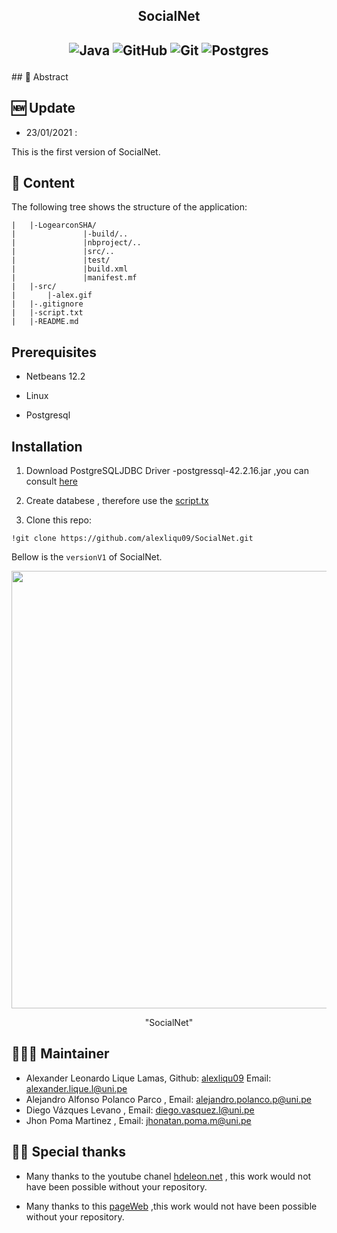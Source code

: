 <h2 align="center">
<p> SocialNet  </p>
</h2>
<h2 align="center">
<img alt="Java"  src= "https://img.shields.io/badge/java-%23ED8B00.svg?&style=for-the-badge&logo=java&logoColor=white"/>
<img alt="GitHub" src="https://img.shields.io/badge/github%20-%23121011.svg?&style=for-the-badge&logo=github&logoColor=white" />
<img alt="Git" src="https://img.shields.io/badge/git%20-%23F05033.svg?&style=for-the-badge&logo=git&logoColor=white" />
<img alt="Postgres" src="https://img.shields.io/badge/postgres-%23316192.svg?&style=for-the-badge&logo=postgresql&logoColor=white" />
<p></p>
<p></p>
</h2>
## 📜 Abstract

## 🆕 Update
- 23/01/2021 :

 This is the first version of SocialNet.

## 📖 Content

The following tree shows the structure of the application:

```
|   |-LogearconSHA/
|               |-build/..
|               |nbproject/..
|               |src/..
|               |test/   
|               |build.xml
|               |manifest.mf  
|   |-src/
|       |-alex.gif
|   |-.gitignore
|   |-script.txt
|   |-README.md
```

## Prerequisites

- Netbeans 12.2 

- Linux

- Postgresql

## Installation

1. Download PostgreSQLJDBC Driver -postgressql-42.2.16.jar ,you can consult [here](https://jdbc.postgresql.org/download.html)

2. Create databese , therefore use the [script.tx](https://github.com/alexliqu09/SocialNet/blob/main/script.txt)

3. Clone this repo:
```
!git clone https://github.com/alexliqu09/SocialNet.git

```

Bellow is the ```versionV1``` of SocialNet.
 
<p align="center">

<img src="src/alex.gif" width="700"/>

<p align="center">"SocialNet"</p>

</p align="center">

## 👨🏽‍💻 Maintainer

* Alexander Leonardo Lique Lamas, Github: [alexliqu09](https://github.com/alexliqu09) Email: alexander.lique.l@uni.pe
* Alejandro Alfonso Polanco Parco , Email: alejandro.polanco.p@uni.pe 
* Diego Vázques Levano , Email: diego.vasquez.l@uni.pe  
* Jhon Poma Martinez , Email: jhonatan.poma.m@uni.pe 

## 🙏🏽 Special thanks

* Many thanks to the youtube chanel [hdeleon.net](https://www.youtube.com/channel/UCDUdeFslCNoM29MAlZOfdWQ) , this work would not have been possible without your repository.

* Many thanks to this [pageWeb](https://stackoverflow.com/questions/14642125/i-need-to-primitive-root-of-prime-number) ,this work would not have been possible without your repository.